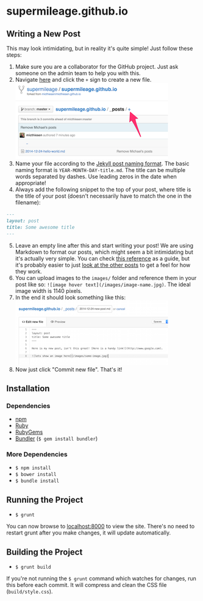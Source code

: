 # supermileage.github.io

## Writing a New Post
This may look intimidating, but in reality it's quite simple! Just follow these steps:
1. Make sure you are a collaborator for the GitHub project. Just ask someone on the admin team to help you with this.
2. Navigate [here](https://github.com/supermileage/supermileage.github.io/tree/master/_posts) and click the `+` sign to create a new file. ![plus sign](images/readme-new-file.png)
3. Name your file according to the [Jekyll post naming format](http://jekyllrb.com/docs/posts/#creating-post-files). The basic naming format is `YEAR-MONTH-DAY-title.md`. The title can be multiple words separated by dashes. Use leading zeros in the date when appropriate!
4. Always add the following snippet to the top of your post, where title is the title of your post (doesn't necessarily have to match the one in the filename):
```markdown
---
layout: post
title: Some awesome title
---
```
5. Leave an empty line after this and start writing your post! We are using Markdown to format our posts, which might seem a bit intimidating but it's actually very simple. You can check [this reference](https://daringfireball.net/projects/markdown/basics) as a guide, but it's probably easier to just [look at the other posts](https://github.com/supermileage/supermileage.github.io/tree/master/_posts) to get a feel for how they work.
6. You can upload images to the `images/` folder and reference them in your post like so: `![image hover text](/images/image-name.jpg)`. The ideal image width is 1140 pixels.
7. In the end it should look something like this: ![post example](images/readme-file-example.png)
8. Now just click "Commit new file". That's it!

## Installation

### Dependencies
- [npm](https://www.npmjs.com/)
- [Ruby](https://www.ruby-lang.org/)
- [RubyGems](https://rubygems.org/)
- [Bundler](http://bundler.io/) (`$ gem install bundler`)

### More Dependencies
- `$ npm install`
- `$ bower install`
- `$ bundle install`

## Running the Project
- `$ grunt`

You can now browse to [localhost:8000](http://localhost:8000/) to view the site. There's no need to restart grunt after you make changes, it will update automatically.

## Building the Project
- `$ grunt build`

If you're not running the `$ grunt` command which watches for changes, run this before each commit. It will compress and clean the CSS file (`build/style.css`).
